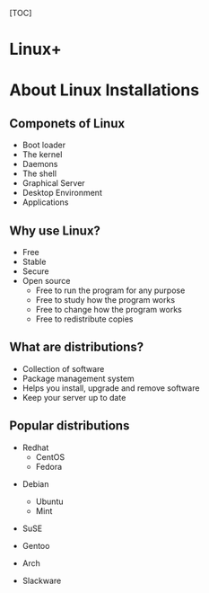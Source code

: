 [TOC]



# Linux+

# About Linux Installations

## Componets of Linux

- Boot loader
- The kernel
- Daemons
- The shell
- Graphical Server
- Desktop Environment
- Applications

## Why use Linux?

- Free
- Stable
- Secure
- Open source
  - Free to run the program for any purpose
  - Free to study how the program works
  - Free to change how the program works
  - Free to redistribute copies

## What are distributions?

- Collection of software
- Package management system
- Helps you install, upgrade and remove software
- Keep your server up to date

## Popular distributions

- Redhat
  - CentOS
  - Fedora

* Debian
  - Ubuntu
  - Mint

* SuSE
* Gentoo
* Arch
* Slackware

